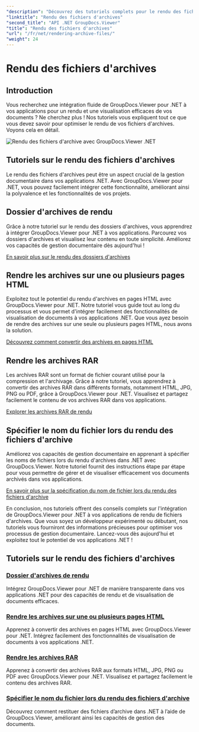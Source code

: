 ```yaml
---
"description": "Découvrez des tutoriels complets pour le rendu des fichiers d'archives avec GroupDocs.Viewer pour .NET. Intégrez-le de manière fluide et efficace à vos applications .NET."
"linktitle": "Rendu des fichiers d'archives"
"second_title": "API .NET GroupDocs.Viewer"
"title": "Rendu des fichiers d'archives"
"url": "/fr/net/rendering-archive-files/"
"weight": 24
---
```


# Rendu des fichiers d'archives

## Introduction

Vous recherchez une intégration fluide de GroupDocs.Viewer pour .NET à vos applications pour un rendu et une visualisation efficaces de vos documents ? Ne cherchez plus ! Nos tutoriels vous expliquent tout ce que vous devez savoir pour optimiser le rendu de vos fichiers d'archives. Voyons cela en détail.

![Rendu des fichiers d'archive avec GroupDocs.Viewer .NET](/viewer/rendering-archive-files/image.png)

## Tutoriels sur le rendu des fichiers d'archives

Le rendu des fichiers d'archives peut être un aspect crucial de la gestion documentaire dans vos applications .NET. Avec GroupDocs.Viewer pour .NET, vous pouvez facilement intégrer cette fonctionnalité, améliorant ainsi la polyvalence et les fonctionnalités de vos projets.

## Dossier d'archives de rendu

Grâce à notre tutoriel sur le rendu des dossiers d'archives, vous apprendrez à intégrer GroupDocs.Viewer pour .NET à vos applications. Parcourez vos dossiers d'archives et visualisez leur contenu en toute simplicité. Améliorez vos capacités de gestion documentaire dès aujourd'hui !

[En savoir plus sur le rendu des dossiers d'archives](./render-archive-folder/)

## Rendre les archives sur une ou plusieurs pages HTML

Exploitez tout le potentiel du rendu d'archives en pages HTML avec GroupDocs.Viewer pour .NET. Notre tutoriel vous guide tout au long du processus et vous permet d'intégrer facilement des fonctionnalités de visualisation de documents à vos applications .NET. Que vous ayez besoin de rendre des archives sur une seule ou plusieurs pages HTML, nous avons la solution.

[Découvrez comment convertir des archives en pages HTML](./render-archives-html/)

## Rendre les archives RAR

Les archives RAR sont un format de fichier courant utilisé pour la compression et l'archivage. Grâce à notre tutoriel, vous apprendrez à convertir des archives RAR dans différents formats, notamment HTML, JPG, PNG ou PDF, grâce à GroupDocs.Viewer pour .NET. Visualisez et partagez facilement le contenu de vos archives RAR dans vos applications.

[Explorer les archives RAR de rendu](./render-rar/)

## Spécifier le nom du fichier lors du rendu des fichiers d'archive

Améliorez vos capacités de gestion documentaire en apprenant à spécifier les noms de fichiers lors du rendu d'archives dans .NET avec GroupDocs.Viewer. Notre tutoriel fournit des instructions étape par étape pour vous permettre de gérer et de visualiser efficacement vos documents archivés dans vos applications.

[En savoir plus sur la spécification du nom de fichier lors du rendu des fichiers d'archive](./specify-filename-render-archive/)

En conclusion, nos tutoriels offrent des conseils complets sur l'intégration de GroupDocs.Viewer pour .NET à vos applications de rendu de fichiers d'archives. Que vous soyez un développeur expérimenté ou débutant, nos tutoriels vous fourniront des informations précieuses pour optimiser vos processus de gestion documentaire. Lancez-vous dès aujourd'hui et exploitez tout le potentiel de vos applications .NET !
## Tutoriels sur le rendu des fichiers d'archives
### [Dossier d'archives de rendu](./render-archive-folder/)
Intégrez GroupDocs.Viewer pour .NET de manière transparente dans vos applications .NET pour des capacités de rendu et de visualisation de documents efficaces.
### [Rendre les archives sur une ou plusieurs pages HTML](./render-archives-html/)
Apprenez à convertir des archives en pages HTML avec GroupDocs.Viewer pour .NET. Intégrez facilement des fonctionnalités de visualisation de documents à vos applications .NET.
### [Rendre les archives RAR](./render-rar/)
Apprenez à convertir des archives RAR aux formats HTML, JPG, PNG ou PDF avec GroupDocs.Viewer pour .NET. Visualisez et partagez facilement le contenu des archives RAR.
### [Spécifier le nom du fichier lors du rendu des fichiers d'archive](./specify-filename-render-archive/)
Découvrez comment restituer des fichiers d’archive dans .NET à l’aide de GroupDocs.Viewer, améliorant ainsi les capacités de gestion des documents.